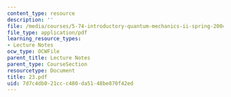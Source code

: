 ```yaml
---
content_type: resource
description: ''
file: /media/courses/5-74-introductory-quantum-mechanics-ii-spring-2004/7d7c4db021ccc480da5148be870f42ed_23.pdf
file_type: application/pdf
learning_resource_types:
- Lecture Notes
ocw_type: OCWFile
parent_title: Lecture Notes
parent_type: CourseSection
resourcetype: Document
title: 23.pdf
uid: 7d7c4db0-21cc-c480-da51-48be870f42ed
---
```

